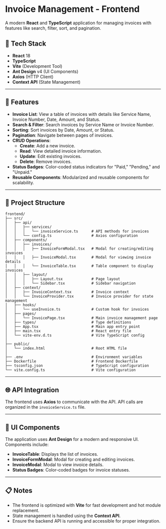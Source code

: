 # Invoice Management - Frontend

A modern **React** and **TypeScript** application for managing invoices with features like search, filter, sort, and pagination.

## 🚀 Tech Stack

- **React** 18
- **TypeScript**
- **Vite** (Development Tool)
- **Ant Design** v4 (UI Components)
- **Axios** (HTTP Client)
- **Context API** (State Management)

---

## 🧩 Features

- **Invoice List**: View a table of invoices with details like Service Name, Invoice Number, Date, Amount, and Status.
- **Search & Filter**: Search invoices by Service Name or Invoice Number.
- **Sorting**: Sort invoices by Date, Amount, or Status.
- **Pagination**: Navigate between pages of invoices.
- **CRUD Operations**:
   - **Create**: Add a new invoice.
   - **Read**: View detailed invoice information.
   - **Update**: Edit existing invoices.
   - **Delete**: Remove invoices.
- **Status Badges**: Color-coded status indicators for "Paid," "Pending," and "Unpaid."
- **Reusable Components**: Modularized and reusable components for scalability.

---

## 🔧 Project Structure

```plaintext
frontend/
├── src/
│   ├── api/
│   │   ├── services/
│   │   │   └── invoiceService.ts      # API methods for invoices
│   │   └── config.ts                  # Axios configuration
│   ├── components/
│   │   ├── invoices/
│   │   │   ├── InvoiceFormModal.tsx   # Modal for creating/editing invoices
│   │   │   ├── InvoiceModal.tsx       # Modal for viewing invoice details
│   │   │   └── InvoiceTable.tsx       # Table component to display invoices
│   │   ├── layout/
│   │   │   ├── Layout.tsx             # Page layout
│   │   │   └── Sidebar.tsx            # Sidebar navigation
│   ├── context/
│   │   ├── InvoiceContext.tsx         # Invoice context
│   │   └── InvoiceProvider.tsx        # Invoice provider for state management
│   ├── hooks/
│   │   └── useInvoice.ts              # Custom hook for invoices
│   ├── pages/
│   │   └── InvoicePage.tsx            # Main invoice management page
│   ├── types/                         # Type definitions
│   ├── App.tsx                        # Main app entry point
│   ├── main.tsx                       # React entry file
│   └── vite-env.d.ts                  # Vite TypeScript config
│
├── public/
│   └── index.html                     # Root HTML file
│
├── .env                               # Environment variables
├── Dockerfile                         # Frontend Dockerfile
├── tsconfig.json                      # TypeScript configuration
└── vite.config.ts                     # Vite configuration
```

---

## 🌐 API Integration

The frontend uses **Axios** to communicate with the API. API calls are organized in the `invoiceService.ts` file.

---

## 🎨 UI Components

The application uses **Ant Design** for a modern and responsive UI. Components include:
- **InvoiceTable**: Displays the list of invoices.
- **InvoiceFormModal**: Modal for creating and editing invoices.
- **InvoiceModal**: Modal to view invoice details.
- **Status Badges**: Color-coded badges for invoice statuses.

---

## 📋 Notes

- The frontend is optimized with **Vite** for fast development and hot module replacement.
- State management is handled using the **Context API**.
- Ensure the backend API is running and accessible for proper integration.

